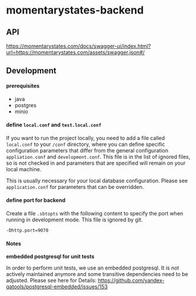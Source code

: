 # momentarystates-backend

## API

https://momentarystates.com/docs/swagger-ui/index.html?url=https://momentarystates.com/assets/swagger.json#/

## Development

#### prerequisites

- java
- postgres
- minio

#### define `local.conf` and `test.local.conf`

If you want to run the project locally, you need to add a file called `local.conf` to your `/conf` directory, where 
you can define specific configuration parameters that differ from the general configuration `appliation.conf` and 
`development.conf`. This file is in the list of ignored files, so is not checked in and parameters that are specified
will remain on your local machine.

This is usually necessary for your local database configuration. Please see `application.conf` for parameters that can 
be overridden.

#### define port for backend

Create a file `.sbtopts` with the following content to specify the port when 
running in development mode. This file is ignored by git. 

```
-Dhttp.port=9070
```

#### Notes

**embedded postgresql for unit tests**

In order to perform unit tests, we use an embedded postgresql. It is not actively 
maintained anymore and some transitive dependencies need to be adjusted. Please see 
here for Details: https://github.com/yandex-qatools/postgresql-embedded/issues/153

